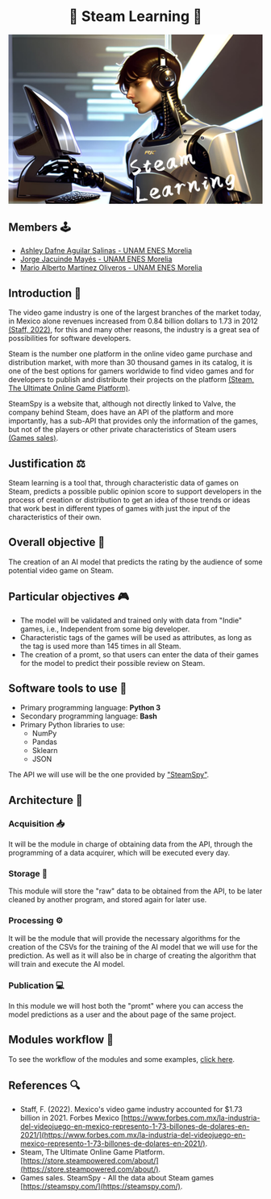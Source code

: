 <h1 align="center">👾 Steam Learning 👾</h1>

![banner](./docs/img/steam_banner.jpeg)

## Members 🕹️
- [Ashley Dafne Aguilar Salinas - UNAM ENES Morelia](https://github.com/AshleyDafneAguilar)
- [Jorge Jacuinde Mayés - UNAM ENES Morelia](https://github.com/JuipoMinutes)
- [Mario Alberto Martinez Oliveros - UNAM ENES Morelia](https://github.com/mariomttz)

## Introduction 📜
The video game industry is one of the largest branches of the market today, in Mexico alone revenues increased from 0.84 billion dollars to 1.73 in 2012 [(Staff, 2022)](https://www.forbes.com.mx/la-industria-del-videojuego-en-mexico-represento-1-73-billones-de-dolares-en-2021/), for this and many other reasons, the industry is a great sea of possibilities for software developers.  

Steam is the number one platform in the online video game purchase and distribution market, with more than 30 thousand games in its catalog, it is one of the best options for gamers worldwide to find video games and for developers to publish and distribute their projects on the platform [(Steam, The Ultimate Online Game Platform)](https://store.steampowered.com/about/).  

SteamSpy is a website that, although not directly linked to Valve, the company behind Steam, does have an API of the platform and more importantly, has a sub-API that provides only the information of the games, but not of the players or other private characteristics of Steam users [(Games sales)](https://steamspy.com/about).  

## Justification ⚖️
Steam learning is a tool that, through characteristic data of games on Steam, predicts a possible public opinion score to support developers in the process of creation or distribution to get an idea of those trends or ideas that work best in different types of games with just the input of the characteristics of their own.

## Overall objective 🤖
The creation of an AI model that predicts the rating by the audience of some potential video game on Steam.

## Particular objectives 🎮
- The model will be validated and trained only with data from "Indie" games, i.e., Independent from some big developer.
- Characteristic tags of the games will be used as attributes, as long as the tag is used more than 145 times in all Steam.
- The creation of a promt, so that users can enter the data of their games for the model to predict their possible review on Steam.

## Software tools to use 💾
- Primary programming language: **Python 3**
- Secondary programming language: **Bash**
- Primary Python libraries to use:
    - NumPy
    - Pandas
    - Sklearn
    - JSON  

The API we will use will be the one provided by ["SteamSpy"](https://steamspy.com/).

## Architecture 🧭
### Acquisition 📥
It will be the module in charge of obtaining data from the API, through the programming of a data acquirer, which will be executed every day.

### Storage 🫙
This module will store the "raw" data to be obtained from the API, to be later cleaned by another program, and stored again for later use.

### Processing ⚙️
It will be the module that will provide the necessary algorithms for the creation of the CSVs for the training of the AI model that we will use for the prediction. As well as it will also be in charge of creating the algorithm that will train and execute the AI model.

### Publication 💻
In this module we will host both the "promt" where you can access the model predictions as a user and the about page of the same project.

## Modules workflow 🔩
To see the workflow of the modules and some examples, [click here](./docs/info/modules_workflow.md).

## References 🔍
- Staff, F. (2022). Mexico's video game industry accounted for $1.73 billion in 2021. Forbes Mexico [https://www.forbes.com.mx/la-industria-del-videojuego-en-mexico-represento-1-73-billones-de-dolares-en-2021/](https://www.forbes.com.mx/la-industria-del-videojuego-en-mexico-represento-1-73-billones-de-dolares-en-2021/).
- Steam, The Ultimate Online Game Platform. [https://store.steampowered.com/about/](https://store.steampowered.com/about/). 
- Games sales. SteamSpy - All the data about Steam games [https://steamspy.com/](https://steamspy.com/).
